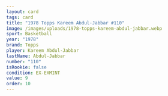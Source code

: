 ```yaml
---
layout: card
tags: card
title: "1978 Topps Kareem Abdul-Jabbar #110"
image: /images/uploads/1978-topps-kareem-abdul-jabbar.webp
sport: Basketball
year: "1978"
brand: Topps
player: Kareem Abdul-Jabbar
lastName: Abdul-Jabbar
number: "110"
isRookie: false
condition: EX-EXMINT
value: 9
order: 10
---
```

